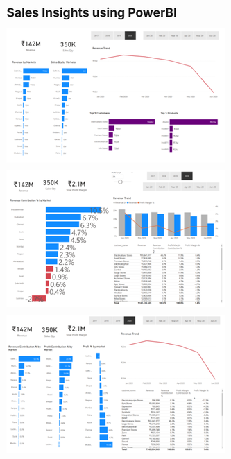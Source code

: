 # Sales Insights using PowerBI

<p align="left">
  <img src="Images/img1.png">
</p>

<p align="left">
  <img src="Images/img3.png">
</p>

<p align="left">
  <img src="Images/img2.png">
</p>
